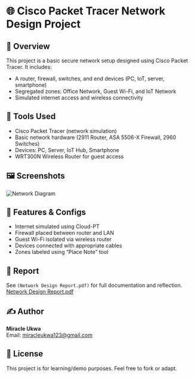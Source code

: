 # 🌐 Cisco Packet Tracer Network Design Project

## 📌 Overview

This project is a basic secure network setup designed using Cisco Packet Tracer. It includes:
- A router, firewall, switches, and end devices (PC, IoT, server, smartphone)
- Segregated zones: Office Network, Guest Wi-Fi, and IoT Network
- Simulated internet access and wireless connectivity

## 🧰 Tools Used

- Cisco Packet Tracer (network simulation)
- Basic network hardware (2911 Router, ASA 5506-X Firewall, 2960 Switches)
- Devices: PC, Server, IoT Hub, Smartphone
- WRT300N Wireless Router for guest access

## 🖼️ Screenshots

![Network Diagram](https://github.com/user-attachments/assets/f3b3a795-a696-45ff-b1de-25cf1698dd92)

## 🧪 Features & Configs

- Internet simulated using Cloud-PT
- Firewall placed between router and LAN
- Guest Wi-Fi isolated via wireless router
- Devices connected with appropriate cables
- Zones labeled using “Place Note” tool

## 📄 Report

See `(Network Design Report.pdf)` for full documentation and reflection.
[Network Design Report.pdf](https://github.com/user-attachments/files/20536061/Network.Design.Report.pdf)

## ✍️ Author

**Miracle Ukwa**  
Email: miracleukwa123@gmail.com

## 📘 License

This project is for learning/demo purposes. Feel free to fork or adapt.

